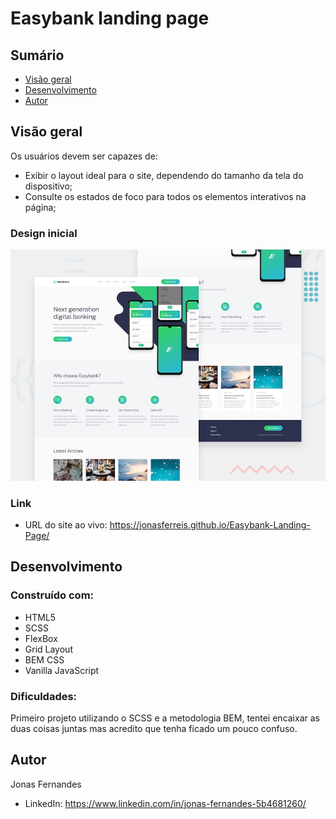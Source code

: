 # Easybank landing page

## Sumário

- [Visão geral](#visão-geral)
- [Desenvolvimento](#desenvolvimento)
- [Autor](#autor)

## Visão geral

Os usuários devem ser capazes de:

- Exibir o layout ideal para o site, dependendo do tamanho da tela do dispositivo;
- Consulte os estados de foco para todos os elementos interativos na página;

### Design inicial

![design](./design/desktop-preview.jpg)

### Link

- URL do site ao vivo: https://jonasferreis.github.io/Easybank-Landing-Page/

## Desenvolvimento

### Construído com:

- HTML5
- SCSS
- FlexBox
- Grid Layout
- BEM CSS
- Vanilla JavaScript

### Dificuldades:

Primeiro projeto utilizando o SCSS e a metodologia BEM, tentei encaixar as duas coisas juntas mas acredito que tenha ficado um pouco confuso.

## Autor

Jonas Fernandes

- LinkedIn: https://www.linkedin.com/in/jonas-fernandes-5b4681260/
